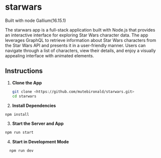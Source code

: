 # starwars
Built with node Gallium(16.15.1)

The starwars app is a full-stack application built with Node.js that provides an interactive interface for exploring Star Wars character data. The app leverages GraphQL to retrieve information about Star Wars characters from the Star Wars API and presents it in a user-friendly manner. Users can navigate through a list of characters, view their details, and enjoy a visually appealing interface with animated elements.

## Instructions

1. **Clone the App**
   ```sh
   git clone <https://github.com/mutebironald/starwars.git>
   cd starwars
   ```

2. **Install Dependencies**
  ```sh
  npm install
  ```
3. **Start the Server and App**
  ```sh
  npm run start
  ```

4. **Start in Development Mode**
```sh
  npm run dev
```
